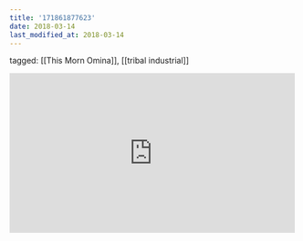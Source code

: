 ```yaml
---
title: '171861877623'
date: 2018-03-14
last_modified_at: 2018-03-14
---
```

tagged: [[This Morn Omina]], [[tribal industrial]]
<iframe allow="accelerometer; autoplay; clipboard-write; encrypted-media; gyroscope; picture-in-picture" allowfullscreen="" frameborder="0" height="281" id="youtube_iframe" src="https://www.youtube.com/embed/jYoY-ygV4Vo?feature=oembed&amp;enablejsapi=1&amp;origin=https://safe.txmblr.com&amp;wmode=opaque" width="500"></iframe>